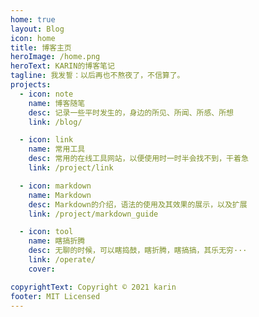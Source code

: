 ```yaml
---
home: true
layout: Blog
icon: home
title: 博客主页
heroImage: /home.png
heroText: KARIN的博客笔记
tagline: 我发誓：以后再也不熬夜了，不信算了。
projects:
  - icon: note
    name: 博客随笔
    desc: 记录一些平时发生的，身边的所见、所闻、所感、所想
    link: /blog/

  - icon: link
    name: 常用工具
    desc: 常用的在线工具网站，以便使用时一时半会找不到，干着急
    link: /project/link

  - icon: markdown
    name: Markdown
    desc: Markdown的介绍，语法的使用及其效果的展示，以及扩展
    link: /project/markdown_guide

  - icon: tool
    name: 瞎搞折腾
    desc: 无聊的时候，可以瞎捣鼓，瞎折腾，瞎搞搞，其乐无穷···
    link: /operate/
    cover: 

copyrightText: Copyright © 2021 karin
footer: MIT Licensed
---
```


